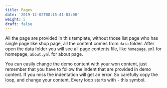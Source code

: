 ```yaml
---
title: Pages
date: '2019-12-02T08:15:41-03:00'
weight: 5
draft: false
---
```

All the page are provided in this template, without those list page who has single page like shop page, all the content comes from `data` folder. After open the data folder you will see all page contents file, like `homepage.yml` for homepage, `about.yml` for about page.

You can easily change the demo content with your won content, just remember that you have to follow the indent that are provided in demo content. If you miss the indentation will get an error. So carefully copy the loop, and change your content. Every loop starts with `-` this symbol.